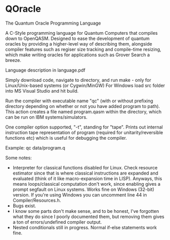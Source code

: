 # QOracle
The Quantum Oracle Programming Language

A C-Style programming language for Quantum Computers that compiles down to OpenQASM. Designed to ease the development of quantum oracles by providing a higher-level way of describing them, alongside compiler features such as regiser size tracking and compile-time resizing, which make writing oracles for applications such as Grover Search a breeze. 

Language description in language.pdf

Simply download code, navigate to directory, and run make - only for Linux/Unix-based systems (or Cygwin/MinGW)
For Windows load src folder into MS Visual Studio and hit build.

Run the compiler with executable name "qc" (with or without prefixing directory depending on whether or not you have added program to path). This action creates a file named program.qasm within the directory, which can be run on IBM systems/simulators.

One compiler option supported, "-t", standing for "tape". Prints out internal instruction tape representation of program (required for unitarity/reversible functions etc) which is useful for debugging the compiler.

Example: qc data/program.q

Some notes:
  - Interpreter for classical functions disabled for Linux. Check resource estimator since that is where classical instructions are expanded and evaluated (think of it like macro-expansion time in LISP). Anyways, this means loops/classical computation don't work, since enabling gives a prompt segfault on Linux systems. Works fine on Windows (32-bit) version. If you're using Windows you can uncomment line 44 in Compiler/Resources.h.
  - Bugs exist.
  - I know some parts don't make sense, and to be honest, I've forgotten what they do since I poorly documented them, but removing them gives a ton of errors/undefined compiler output.
  - Nested conditionals still in progress. Normal if-else statements work fine.
